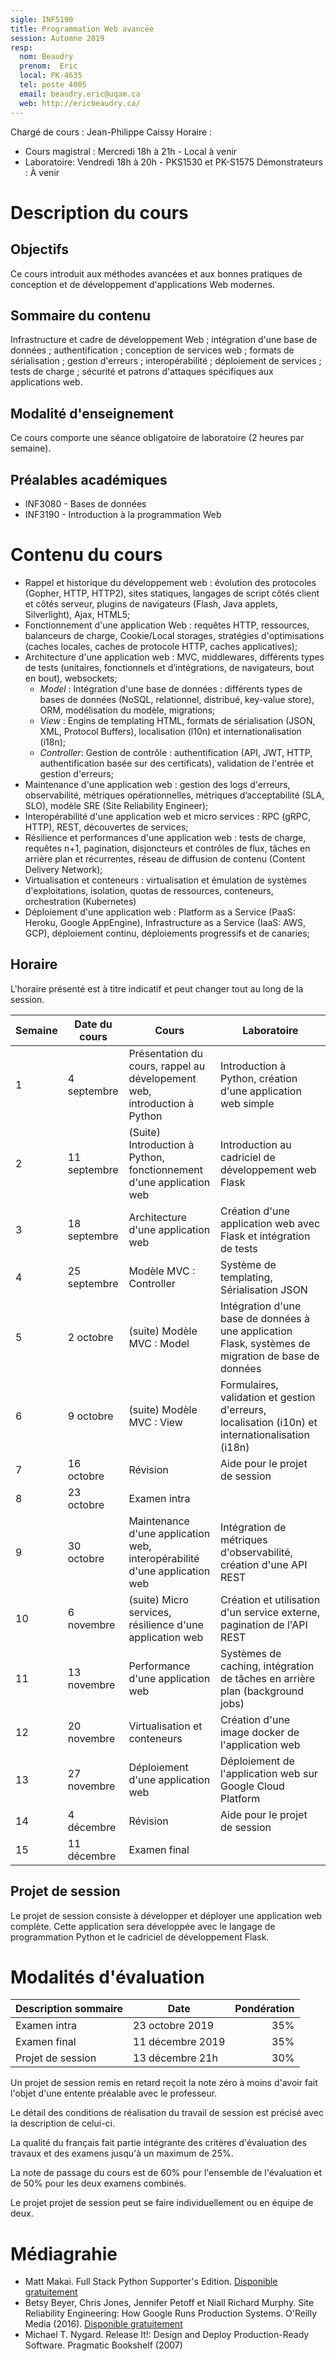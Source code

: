 ```yaml
---
sigle: INF5190
title: Programmation Web avancée
session: Automne 2019
resp:
  nom: Beaudry
  prenom:  Eric
  local: PK-4635
  tel: poste 4005
  email: beaudry.eric@uqam.ca
  web: http://ericbeaudry.ca/
---
```


Chargé de cours : Jean-Philippe Caissy
Horaire :
  * Cours magistral : Mercredi 18h à 21h - Local à venir
  * Laboratoire: Vendredi 18h à 20h - PKS1530 et PK-S1575
Démonstrateurs : À venir

# Description du cours

## Objectifs

Ce cours introduit aux méthodes avancées et aux bonnes pratiques de conception et de développement d'applications Web modernes.

## Sommaire du contenu

Infrastructure et cadre de développement Web ; intégration d'une base de données ; authentification ; conception de services web ; formats de sérialisation ; gestion d'erreurs ; interopérabilité ; déploiement de services ; tests de charge ; sécurité et patrons d'attaques spécifiques aux applications web.

## Modalité d'enseignement

Ce cours comporte une séance obligatoire de laboratoire (2 heures par semaine).

## Préalables académiques

* INF3080 - Bases de données
* INF3190 - Introduction à la programmation Web

# Contenu du cours

* Rappel et historique du développement web : évolution des protocoles (Gopher, HTTP, HTTP2), sites statiques, langages de script côtés client et côtés serveur, plugins de navigateurs (Flash, Java applets, Silverlight), Ajax, HTML5;
* Fonctionnement d'une application Web : requêtes HTTP, ressources, balanceurs de charge, Cookie/Local storages, stratégies d'optimisations (caches locales, caches de protocole HTTP, caches applicatives);
* Architecture d'une application web : MVC, middlewares, différents types de tests (unitaires, fonctionnels et d’intégrations, de navigateurs, bout en bout), websockets;
    * *Model* : Intégration d'une base de données : différents types de bases de données (NoSQL, relationnel, distribué, key-value store), ORM, modélisation du modèle, migrations;
    * *View* : Engins de templating HTML, formats de sérialisation (JSON, XML, Protocol Buffers), localisation (l10n) et internationalisation (i18n);
    * *Controller*: Gestion de contrôle : authentification (API, JWT, HTTP, authentification basée sur des certificats), validation de l'entrée et gestion d'erreurs;
* Maintenance d'une application web : gestion des logs d'erreurs, observabilité, métriques opérationnelles, métriques d’acceptabilité (SLA, SLO), modèle SRE (Site Reliability Engineer);
* Interopérabilité d'une application web et micro services : RPC (gRPC, HTTP), REST, découvertes de services;
* Résilience et performances d'une application web : tests de charge, requêtes n+1, pagination, disjoncteurs et contrôles de flux, tâches en arrière plan et récurrentes, réseau de diffusion de contenu (Content Delivery Network);
* Virtualisation et conteneurs : virtualisation et émulation de systèmes d'exploitations, isolation, quotas de ressources, conteneurs, orchestration (Kubernetes)
* Déploiement d'une application web : Platform as a Service (PaaS: Heroku, Google AppEngine), Infrastructure as a Service (IaaS: AWS, GCP), déploiement continu, déploiements progressifs et de canaries;

## Horaire

L'horaire présenté est à titre indicatif et peut changer tout au long de la session.

  | Semaine |  Date du cours | Cours                                                                      | Laboratoire                                                                                       |
  |---------|----------------|----------------------------------------------------------------------------|---------------------------------------------------------------------------------------------------|
  | 1       | 4 septembre    | Présentation du cours, rappel au dévelopement web, introduction à Python | Introduction à Python, création d'une application web simple                                      |
  | 2       | 11 septembre   | (Suite) Introduction à Python, fonctionnement d'une application web          | Introduction au cadriciel de développement web Flask                                              |
  | 3       | 18 septembre   | Architecture d'une application web                                         | Création d'une application web avec Flask et intégration de tests                                 |
  | 4       | 25 septembre   | Modèle MVC : Controller                                                    | Système de templating, Sérialisation JSON                                                         |
  | 5       | 2 octobre      | (suite) Modèle MVC : Model                                                 | Intégration d'une base de données à une application Flask, systèmes de migration de base de données |
  | 6       | 9 octobre      | (suite) Modèle MVC : View                                                  | Formulaires, validation et gestion d'erreurs, localisation (i10n) et internationalisation (i18n) |
  | 7       | 16 octobre     | Révision                                                                   | Aide pour le projet de session                                                                    |
  | 8       | 23 octobre     | Examen intra                                                               |                                                                                                   |
  | 9       | 30 octobre     | Maintenance d'une application web, interopérabilité d'une application web    | Intégration de métriques d'observabilité, création d'une API REST                                |
  | 10      | 6 novembre     | (suite) Micro services, résilience d'une application web                     | Création et utilisation d'un service externe, pagination de l'API REST                            |
  | 11      | 13 novembre    | Performance d'une application web                                          | Systèmes de caching, intégration de tâches en arrière plan (background jobs)                      |
  | 12      | 20 novembre    | Virtualisation et conteneurs                                               | Création d'une image docker de l'application web                                                  |
  | 13      | 27 novembre    | Déploiement d'une application web                                          | Déploiement de l'application web sur Google Cloud Platform                                        |
  | 14      | 4 décembre     | Révision                                                                   | Aide pour le projet de session                                                                    |
  | 15      | 11 décembre    | Examen final                                                               |                                                                                                   |

## Projet de session

Le projet de session consiste à développer et déployer une application web complète. Cette application sera développée avec le langage de programmation Python et le cadriciel de développement Flask.

# Modalités d'évaluation

  Description sommaire  |Date      |Pondération
  ----------------------|----------|----------:
  Examen intra          | 23 octobre 2019 |35%
  Examen final          |11 décembre 2019 |35%
  Projet de session     |13 décembre 21h |30%

Un projet de session remis en retard reçoit la note zéro à moins d'avoir fait l'objet d'une entente préalable avec le professeur.

Le détail des conditions de réalisation du travail de session est précisé avec la description de celui-ci.

La qualité du français fait partie intégrante des critères d'évaluation des travaux et des examens jusqu'à un maximum de 25%.

La note de passage du cours est de 60% pour l'ensemble de l'évaluation et de 50% pour les deux examens combinés.

Le projet projet de session peut se faire individuellement ou en équipe de deux.

# Médiagrahie

* Matt Makai. Full Stack Python Supporter's Edition. [Disponible gratuitement](https://www.fullstackpython.com/table-of-contents.html)
* Betsy Beyer, Chris Jones, Jennifer Petoff et Niall Richard Murphy. Site Reliability Engineering: How Google Runs Production Systems. O'Reilly Media (2016). [Disponible gratuitement](https://landing.google.com/sre/books/)
* Michael T. Nygard. Release It!: Design and Deploy Production-Ready Software. Pragmatic Bookshelf (2007)
